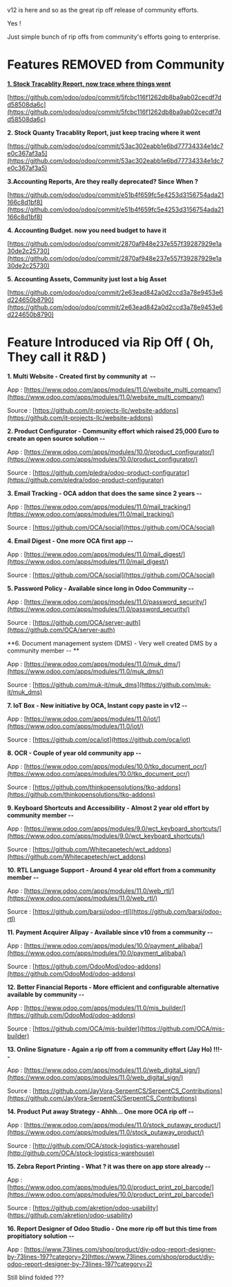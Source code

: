 v12 is here and so as the great rip off release of community efforts.

Yes !

Just simple bunch of rip offs from community's efforts going to enterprise.


# Features REMOVED from Community
[**1. Stock Tracablity Report, now trace where things went**](#r1)

[https://github.com/odoo/odoo/commit/5fcbc116f1262db8ba9ab02cecdf7dd58508da6c](https://github.com/odoo/odoo/commit/5fcbc116f1262db8ba9ab02cecdf7dd58508da6c)

**2. Stock Quanty Tracablity Report, just keep tracing where it went**

[https://github.com/odoo/odoo/commit/53ac302eabb1e6bd77734334e1dc7e0c367af3a5](https://github.com/odoo/odoo/commit/53ac302eabb1e6bd77734334e1dc7e0c367af3a5)

**3.Accounting Reports, Are they really deprecated? Since When ?**

[https://github.com/odoo/odoo/commit/e51b4f659fc5e4253d3156754ada21166c8d1bf8](https://github.com/odoo/odoo/commit/e51b4f659fc5e4253d3156754ada21166c8d1bf8)

**4. Accounting Budget. now you need budget to have it**

[https://github.com/odoo/odoo/commit/2870af948e237e557f39287929e1a30de2c25730](https://github.com/odoo/odoo/commit/2870af948e237e557f39287929e1a30de2c25730)

**5. Accounting Assets, Community just lost a big Asset**

[https://github.com/odoo/odoo/commit/2e63ead842a0d2ccd3a78e9453e6d224650b8790](https://github.com/odoo/odoo/commit/2e63ead842a0d2ccd3a78e9453e6d224650b8790)

# Feature Introduced via Rip Off ( Oh, They call it R&D )

**1. Multi Website - Created first by community at  --**

App : [https://www.odoo.com/apps/modules/11.0/website_multi_company/](https://www.odoo.com/apps/modules/11.0/website_multi_company/)

Source : [https://github.com/it-projects-llc/website-addons](https://github.com/it-projects-llc/website-addons)

**2. Product Configurator - Community effort which raised 25,000 Euro to create an open source solution --**

App : [https://www.odoo.com/apps/modules/10.0/product_configurator/](https://www.odoo.com/apps/modules/10.0/product_configurator/)

Source : [https://github.com/pledra/odoo-product-configurator](https://github.com/pledra/odoo-product-configurator)

**3. Email Tracking - OCA addon that does the same since 2 years --**

App : [https://www.odoo.com/apps/modules/11.0/mail_tracking/](https://www.odoo.com/apps/modules/11.0/mail_tracking/)

Source : [https://github.com/OCA/social](https://github.com/OCA/social)


**4. Email Digest - One more OCA first app --**

App : [https://www.odoo.com/apps/modules/11.0/mail_digest/](https://www.odoo.com/apps/modules/11.0/mail_digest/)

Source : [https://github.com/OCA/social](https://github.com/OCA/social)

**5. Password Policy - Available since long in Odoo Community --**

App : [https://www.odoo.com/apps/modules/11.0/password_security/](https://www.odoo.com/apps/modules/11.0/password_security/)

Source : [https://github.com/OCA/server-auth](https://github.com/OCA/server-auth)

**6. Document management system (DMS) - Very well created DMS by a community member -- **

App : [https://www.odoo.com/apps/modules/11.0/muk_dms/](https://www.odoo.com/apps/modules/11.0/muk_dms/)

Source : [https://github.com/muk-it/muk_dms](https://github.com/muk-it/muk_dms)

**7. IoT Box - New initiative by OCA, Instant copy paste in v12 --**

App : [https://www.odoo.com/apps/modules/11.0/iot/](https://www.odoo.com/apps/modules/11.0/iot/)

Source : [https://github.com/oca/iot](https://github.com/oca/iot)

**8. OCR - Couple of year old community app --**

App : [https://www.odoo.com/apps/modules/10.0/tko_document_ocr/](https://www.odoo.com/apps/modules/10.0/tko_document_ocr/)

Source : [https://github.com/thinkopensolutions/tko-addons](https://github.com/thinkopensolutions/tko-addons)

**9. Keyboard Shortcuts and Accessibility - Almost 2 year old effort by community member --**

App : [https://www.odoo.com/apps/modules/9.0/wct_keyboard_shortcuts/](https://www.odoo.com/apps/modules/9.0/wct_keyboard_shortcuts/)

Source : [https://github.com/Whitecapetech/wct_addons](https://github.com/Whitecapetech/wct_addons)

**10. RTL Language Support - Around 4 year old effort from a community member --**

App : [https://www.odoo.com/apps/modules/11.0/web_rtl/](https://www.odoo.com/apps/modules/11.0/web_rtl/)

Source : [https://github.com/barsi/odoo-rtl](https://github.com/barsi/odoo-rtl)

**11. Payment Acquirer Alipay - Available since v10 from a community --**

App : [https://www.odoo.com/apps/modules/10.0/payment_alibaba/](https://www.odoo.com/apps/modules/10.0/payment_alibaba/)

Source : [https://github.com/OdooMod/odoo-addons](https://github.com/OdooMod/odoo-addons)

**12. Better Financial Reports - More efficient and configurable alternative available by community --**

App : [https://www.odoo.com/apps/modules/11.0/mis_builder/](https://github.com/OdooMod/odoo-addons)

Source : [https://github.com/OCA/mis-builder](https://github.com/OCA/mis-builder)

**13. Online Signature - Again a rip off from a community effort (Jay Ho) !!!--**

App : [https://www.odoo.com/apps/modules/11.0/web_digital_sign/](https://www.odoo.com/apps/modules/11.0/web_digital_sign/)

Source : [https://github.com/JayVora-SerpentCS/SerpentCS_Contributions](https://github.com/JayVora-SerpentCS/SerpentCS_Contributions)

**14. Product Put away Strategy - Ahhh... One more OCA rip off --**

App : [https://www.odoo.com/apps/modules/11.0/stock_putaway_product/](https://www.odoo.com/apps/modules/11.0/stock_putaway_product/)

Source : [http://github.com/OCA/stock-logistics-warehouse](http://github.com/OCA/stock-logistics-warehouse)

**15. Zebra Report Printing - What ? it was there on app store already --**

App : [https://www.odoo.com/apps/modules/10.0/product_print_zpl_barcode/](https://www.odoo.com/apps/modules/10.0/product_print_zpl_barcode/)

Source : [https://github.com/akretion/odoo-usability] (https://github.com/akretion/odoo-usability)

**16. Report Designer of Odoo Studio - One more rip off but this time from propitiatory solution --**

App : [https://www.73lines.com/shop/product/diy-odoo-report-designer-by-73lines-197?category=2](https://www.73lines.com/shop/product/diy-odoo-report-designer-by-73lines-197?category=2)

Still blind folded ???
